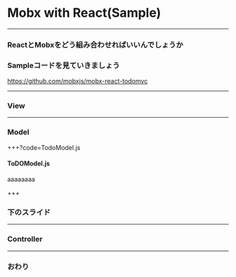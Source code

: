 
# Mobx with React(Sample)

---

### ReactとMobxをどう組み合わせればいいんでしょうか

### Sampleコードを見ていきましょう
https://github.com/mobxjs/mobx-react-todomvc


---

### View

---


### Model

+++?code=TodoModel.js

#### ToDOModel.js

aaaaaaaa

+++

### 下のスライド

---


### Controller


---


### おわり
